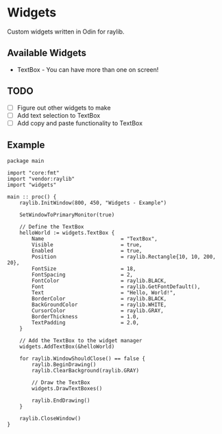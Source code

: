# Widgets

Custom widgets written in Odin for raylib.

## Available Widgets

* TextBox - You can have more than one on screen!

## TODO

* [ ] Figure out other widgets to make
* [ ] Add text selection to TextBox
* [ ] Add copy and paste functionality to TextBox

## Example

```odin
package main

import "core:fmt"
import "vendor:raylib"
import "widgets"

main :: proc() {
    raylib.InitWindow(800, 450, "Widgets - Example")

    SetWindowToPrimaryMonitor(true)

    // Define the TextBox
    helloWorld := widgets.TextBox {
        Name                         = "TextBox",
        Visible                      = true,
        Enabled                      = true,
        Position                     = raylib.Rectangle{10, 10, 200, 20},
        FontSize                     = 18,
        FontSpacing                  = 2,
        FontColor                    = raylib.BLACK,
        Font                         = raylib.GetFontDefault(),
        Text                         = "Hello, World!",
        BorderColor                  = raylib.BLACK,
        BackGroundColor              = raylib.WHITE,
        CursorColor                  = raylib.GRAY,
        BorderThickness              = 1.0,
        TextPadding                  = 2.0,
    }

    // Add the TextBox to the widget manager
    widgets.AddTextBox(&helloWorld)

    for raylib.WindowShouldClose() == false {
        raylib.BeginDrawing()
        raylib.ClearBackground(raylib.GRAY)

        // Draw the TextBox
        widgets.DrawTextBoxes()

        raylib.EndDrawing()
    }

    raylib.CloseWindow()
}
```

